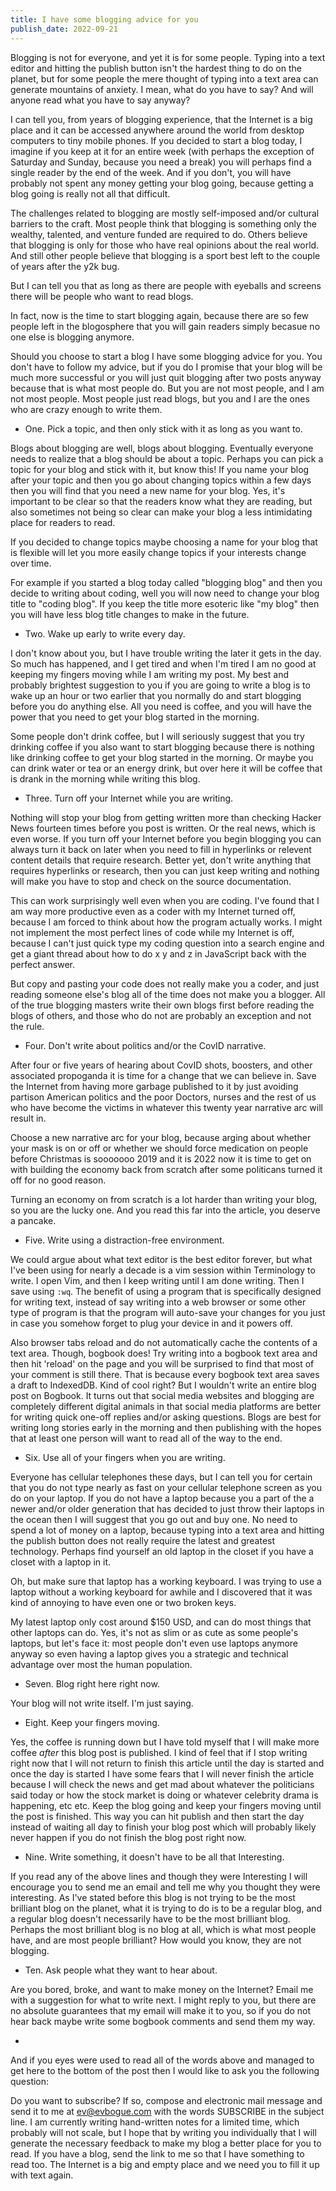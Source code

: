 ```yaml
---
title: I have some blogging advice for you
publish_date: 2022-09-21
---
```


Blogging is not for everyone, and yet it is for some people. Typing into a text editor and hitting the publish button isn't the hardest thing to do on the planet, but for some people the mere thought of typing into a text area can generate mountains of anxiety. I mean, what do you have to say? And will anyone read what you have to say anyway? 

I can tell you, from years of blogging experience, that the Internet is a big place and it can be accessed anywhere around the world from desktop computers to tiny mobile phones. If you decided to start a blog today, I imagine if you keep at it for an entire week (with perhaps the exception of Saturday and Sunday, because you need a break) you will perhaps find a single reader by the end of the week. And if you don't, you will have probably not spent any money getting your blog going, because getting a blog going is really not all that difficult.

The challenges related to blogging are mostly self-imposed and/or cultural barriers to the craft. Most people think that blogging is something only the wealthy, talented, and venture funded are required to do. Others believe that blogging is only for those who have real opinions about the real world. And still other people believe that blogging is a sport best left to the couple of years after the y2k bug. 

But I can tell you that as long as there are people with eyeballs and screens there will be people who want to read blogs. 

In fact, now is the time to start blogging again, because there are so few people left in the blogosphere that you will gain readers simply becasue no one else is blogging anymore.

Should you choose to start a blog I have some blogging advice for you. You don't have to follow my advice, but if you do I promise that your blog will be much more successful or you will just quit blogging after two posts anyway because that is what most people do. But you are not most people, and I am not most people. Most people just read blogs, but you and I are the ones who are crazy enough to write them.

+ One. Pick a topic, and then only stick with it as long as you want to.

Blogs about blogging are well, blogs about blogging. Eventually everyone needs to realize that a blog should be about a topic. Perhaps you can pick a topic for your blog and stick with it, but know this! If you name your blog after your topic and then you go about changing topics within a few days then you will find that you need a new name for your blog. Yes, it's important to be clear so that the readers know what they are reading, but also sometimes not being so clear can make your blog a less intimidating place for readers to read.

If you decided to change topics maybe choosing a name for your blog that is flexible will let you more easily change topics if your interests change over time.

For example if you started a blog today called "blogging blog" and then you decide to writing about coding, well you will now need to change your blog title to "coding blog". If you keep the title more esoteric like "my blog" then you will have less blog title changes to make in the future. 

+ Two. Wake up early to write every day.

I don't know about you, but I have trouble writing the later it gets in the day. So much has happened, and I get tired and when I'm tired I am no good at keeping my fingers moving while I am writing my post. My best and probably brightest suggestion to you if you are going to write a blog is to wake up an hour or two earlier that you normally do and start blogging before you do anything else. All you need is coffee, and you will have the power that you need to get your blog started in the morning.

Some people don't drink coffee, but I will seriously suggest that you try drinking coffee if you also want to start blogging because there is nothing like drinking coffee to get your blog started in the morning. Or maybe you can drink water or tea or an energy drink, but over here it will be coffee that is drank in the morning while writing this blog.

+ Three. Turn off your Internet while you are writing.

Nothing will stop your blog from getting written more than checking Hacker News fourteen times before you post is written. Or the real news, which is even worse. If you turn off your Internet before you begin blogging you can always turn it back on later when you need to fill in hyperlinks or relevent content details that require research. Better yet, don't write anything that requires hyperlinks or research, then you can just keep writing and nothing will make you have to stop and check on the source documentation. 

This can work surprisingly well even when you are coding. I've found that I am way more productive even as a coder with my Internet turned off, because I am forced to think about how the program actually works. I might not implement the most perfect lines of code while my Internet is off, because I can't just quick type my coding question into a search engine and get a giant thread about how to do x y and z in JavaScript back with the perfect answer. 

But copy and pasting your code does not really make you a coder, and just reading someone else's blog all of the time does not make you a blogger. All of the true blogging masters write their own blogs first before reading the blogs of others, and those who do not are probably an exception and not the rule.

+ Four. Don't write about politics and/or the CovID narrative.

After four or five years of hearing about CovID shots, boosters, and other associated propoganda it is time for a change that we can believe in. Save the Internet from having more garbage published to it by just avoiding partison American politics and the poor Doctors, nurses and the rest of us who have become the victims in whatever this twenty year narrative arc will result in.

Choose a new narrative arc for your blog, because arging about whether your mask is on or off or whether we should force medication on people before Christmas is sooooooo 2019 and it is 2022 now it is time to get on with building the economy back from scratch after some politicans turned it off for no good reason. 

Turning an economy on from scratch is a lot harder than writing your blog, so you are the lucky one. And you read this far into the article, you deserve a pancake.

+ Five. Write using a distraction-free environment.

We could argue about what text editor is the best editor forever, but what I've been using for nearly a decade is a vim session within Terminology to write. I open Vim, and then I keep writing until I am done writing. Then I save using `:wq`. The benefit of using a program that is specifically designed for writing text, instead of say writing into a web browser or some other type of program is that the program will auto-save your changes for you just in case you somehow forget to plug your device in and it powers off. 

Also browser tabs reload and do not automatically cache the contents of a text area. Though, bogbook does! Try writing into a bogbook text area and then hit 'reload' on the page and you will be surprised to find that most of your comment is still there. That is because every bogbook text area saves a draft to IndexedDB. Kind of cool right? But I wouldn't write an entire blog post on Bogbook. It turns out that social media websites and blogging are completely different digital animals in that social media platforms are better for writing quick one-off replies and/or asking questions. Blogs are best for writing long stories early in the morning and then publishing with the hopes that at least one person will want to read all of the way to the end.

+ Six. Use all of your fingers when you are writing.

Everyone has cellular telephones these days, but I can tell you for certain that you do not type nearly as fast on your cellular telephone screen as you do on your laptop. If you do not have a laptop because you a part of the a newer and/or older generation that has decided to just throw their laptops in the ocean then I will suggest that you go out and buy one. No need to spend a lot of money on a laptop, because typing into a text area and hitting the publish button does not really require the latest and greatest technology. Perhaps find yourself an old laptop in the closet if you have a closet with a laptop in it. 

Oh, but make sure that laptop has a working keyboard. I was trying to use a laptop without a working keyboard for awhile and I discovered that it was kind of annoying to have even one or two broken keys. 

My latest laptop only cost around $150 USD, and can do most things that other laptops can do. Yes, it's not as slim or as cute as some people's laptops, but let's face it: most people don't even use laptops anymore anyway so even having a laptop gives you a strategic and technical advantage over most the human population. 

+ Seven. Blog right here right now.

Your blog will not write itself. I'm just saying.

+ Eight. Keep your fingers moving.

Yes, the coffee is running down but I have told myself that I will make more coffee _after_ this blog post is published. I kind of feel that if I stop writing right now that I will not return to finish this article until the day is started and once the day is started I have some fears that I will never finish the article because I will check the news and get mad about whatever the politicians said today or how the stock market is doing or whatever celebrity drama is happening, etc etc. Keep the blog going and keep your fingers moving until the post is finished. This way you can hit publish and then start the day instead of waiting all day to finish your blog post which will probably likely never happen if you do not finish the blog post right now.

+ Nine. Write something, it doesn't have to be all that Interesting.

If you read any of the above lines and though they were Interesting I will encourage you to send me an email and tell me why you thought they were interesting. As I've stated before this blog is not trying to be the most brilliant blog on the planet, what it is trying to do is to be a regular blog, and a regular blog doesn't necessarily have to be the most brilliant blog. Perhaps the most brilliant blog is no blog at all, which is what most people have, and are most people brilliant? How would you know, they are not blogging.

+ Ten. Ask people what they want to hear about.

Are you bored, broke, and want to make money on the Internet? Email me with a suggestion for what to write next. I might reply to you, but there are no absolute guarantees that my email will make it to you, so if you do not hear back maybe write some bogbook comments and send them my way. 

+ 

And if you eyes were used to read all of the words above and managed to get here to the bottom of the post then I would like to ask you the following question:

Do you want to subscribe? If so, compose and electronic mail message and send it to me at [ev@evbogue.com](mailto:ev@evbogue.com) with the words SUBSCRIBE in the subject line. I am currently writing hand-written notes for a limited time, which probably will not scale, but I hope that by writing you individually that I will generate the necessary feedback to make my blog a better place for you to read. If you have a blog, send the link to me so that I have something to read too. The Internet is a big and empty place and we need you to fill it up with text again.
